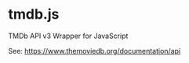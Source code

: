 tmdb.js
=======

TMDb API v3 Wrapper for JavaScript

See: https://www.themoviedb.org/documentation/api
